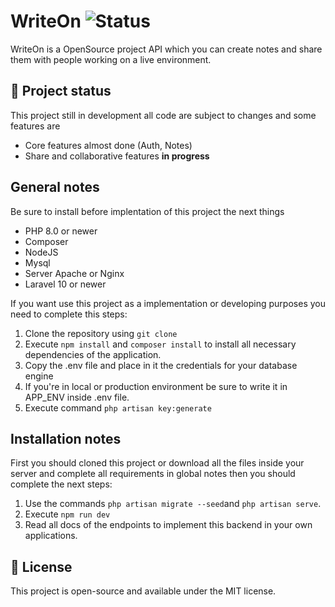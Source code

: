 # WriteOn ![Status](https://img.shields.io/badge/status-in%20progress-yellow)
WriteOn is a OpenSource project API which you can create notes and share them with people working on a live environment.

## 🚧 Project status

This project still in development all code are subject to changes and some features are 
- Core features almost done (Auth, Notes)
- Share and collaborative features **in progress**

## General notes
Be sure to install before implentation of this project the next things
 - PHP 8.0 or newer
 - Composer
 - NodeJS
 - Mysql
 - Server Apache or Nginx
 - Laravel 10 or newer

If you want use this project as a implementation or developing purposes you need to complete this steps:

 1. Clone the repository using `git clone`
 2. Execute `npm install` and `composer install` to install all necessary dependencies of the application.
 3.  Copy the .env file and place in it the credentials for your database engine
 4. If you're in local or production environment be sure to write it in APP_ENV inside .env file.
 5. Execute command `php artisan key:generate`

## Installation notes
First you should cloned this project or download all the files inside your server and complete all requirements in global notes then you should complete the next steps: 
 1. Use the commands `php artisan migrate --seed`and `php artisan serve`.
 2. Execute `npm run dev`
 3. Read all docs of the endpoints to implement this backend in your own applications.

## 📄 License
This project is open-source and available under the MIT license.